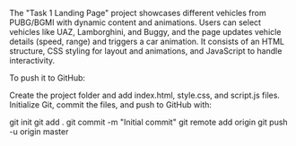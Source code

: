 The "Task 1 Landing Page" project showcases different vehicles from PUBG/BGMI with dynamic content and animations. Users can select vehicles like UAZ, Lamborghini, and Buggy, and the page updates vehicle details (speed, range) and triggers a car animation. It consists of an HTML structure, CSS styling for layout and animations, and JavaScript to handle interactivity.

To push it to GitHub:

Create the project folder and add index.html, style.css, and script.js files.
Initialize Git, commit the files, and push to GitHub with:

git init
git add .
git commit -m "Initial commit"
git remote add origin <your-repo-url>
git push -u origin master
